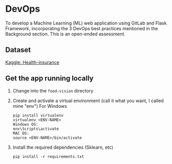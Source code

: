 # DevOps

To develop a Machine Learning (ML) web application using GitLab and Flask Framework,  incorporating the 3 DevOps best practices mentioned in the Background section. This is an  open-ended assessment.

## Dataset

[Kaggle: Health-insurance](https://www.kaggle.com/datasets/mirichoi0218/insurance/code?datasetId=13720&sortBy=voteCount)


## Get the app running locally

1. Change into the `food-vision` directory
2. Create and activate a virtual environment (call it what you want, I called mine "env") For Windows

   ```
   pip install virtualenv
   virtualenv <ENV-NAME>
   Windows OS:
   env\Scripts\activate
   MAC OS:
   source <ENV-NAME>/bin/activate
   ```
3. Install the required dependencies (Sklearn, etc)

   ```
   pip install -r requirements.txt
   ```
